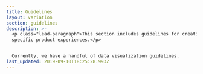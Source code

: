 ```yaml
---
title: Guidelines
layout: variation
section: guidelines
description: >-
  <p class="lead-paragraph">This section includes guidelines for creating
  specific product experiences.</p>


  Currently, we have a handful of data visualization guidelines.
last_updated: 2019-09-10T18:25:28.993Z
---
```

